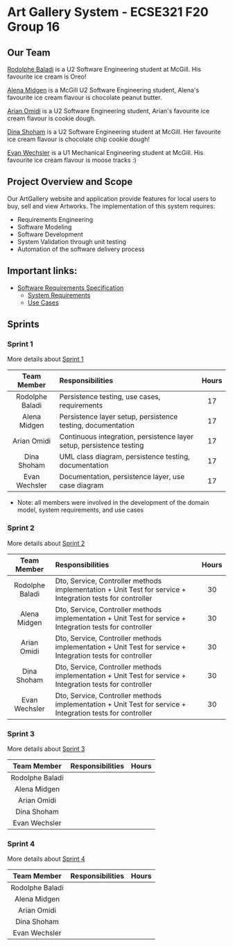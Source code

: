 # Art Gallery System - ECSE321 F20 Group 16

## Our Team

[Rodolphe Baladi](https://github.com/rodolphebaladi) is a U2 Software Engineering student at McGill. His favourite ice cream is Oreo!

[Alena Midgen](https://github.com/alenamidgen) is a McGill U2 Software Engineering student, Alena's favourite ice cream flavour is chocolate peanut butter.

[Arian Omidi](https://github.com/ArianOmidi) is a U2 Software Engineering student, Arian's favourite ice cream flavour is cookie dough.

[Dina Shoham](https://github.com/dina-shoham) is a U2 Software Engineering student at McGill. Her favourite ice cream flavour is chocolate chip cookie dough!

[Evan Wechsler](https://github.com/evanwechsler) is a U1 Mechanical Engineering student at McGill. His favourite ice cream flavour is moose tracks :)


## Project Overview and Scope

Our ArtGallery website and application provide features for local users to buy, sell and view Artworks.
The implementation of this system requires:
* Requirements Engineering
* Software Modeling
* Software Development
* System Validation through unit testing
* Automation of the software delivery process

## Important links:
* [Software Requirements Specification](https://github.com/McGill-ECSE321-Fall2020/project-group-16/wiki/Software-Requirements-Specification)
  * [System Requirements](https://github.com/McGill-ECSE321-Fall2020/project-group-16/wiki/Software-Requirements-Specification#2-requirements)
  * [Use Cases](https://github.com/McGill-ECSE321-Fall2020/project-group-16/wiki/Software-Requirements-Specification#3-use-cases-)

## Sprints

### Sprint 1

More details about [Sprint 1](https://github.com/McGill-ECSE321-Fall2020/project-group-16/wiki#sprint-1)

|**Team Member**|**Responsibilities**|**Hours**|
|:-------------:|:-------------------|:-------:|
|Rodolphe Baladi|Persistence testing, use cases, requirements                        |  17  |
|Alena Midgen   |Persistence layer setup, persistence testing, documentation         |  17  |
|Arian Omidi    |Continuous integration, persistence layer setup, persistence testing|  17  |
|Dina Shoham    |UML class diagram, persistence testing, documentation               |  17  |
|Evan Wechsler  |Documentation, persistence layer, use case diagram                  |  17  |
* Note: all members were involved in the development of the domain model, system requirements, and use cases

### Sprint 2

More details about [Sprint 2](https://github.com/McGill-ECSE321-Fall2020/project-group-16/wiki#sprint-2)

|**Team Member**|**Responsibilities**|**Hours**|
|:-------------:|:-------------------|:-------:|
|Rodolphe Baladi|Dto, Service, Controller methods implementation + Unit Test for service + Integration tests for controller|    30   |
|Alena Midgen   |Dto, Service, Controller methods implementation + Unit Test for service + Integration tests for controller|    30   |
|Arian Omidi    |Dto, Service, Controller methods implementation + Unit Test for service + Integration tests for controller|    30   |
|Dina Shoham    |Dto, Service, Controller methods implementation + Unit Test for service + Integration tests for controller|    30   |
|Evan Wechsler  |Dto, Service, Controller methods implementation + Unit Test for service + Integration tests for controller|    30   |

### Sprint 3

More details about [Sprint 3](https://github.com/McGill-ECSE321-Fall2020/project-group-16/wiki#sprint-3)

|**Team Member**|**Responsibilities**|**Hours**|
|:-------------:|:-------------------|:-------:|
|Rodolphe Baladi|                    |         |
|Alena Midgen   |                    |         |
|Arian Omidi    |                    |         |
|Dina Shoham    |                    |         |
|Evan Wechsler  |                    |         |

### Sprint 4

More details about [Sprint 4](https://github.com/McGill-ECSE321-Fall2020/project-group-16/wiki#sprint-4)

|**Team Member**|**Responsibilities**|**Hours**|
|:-------------:|:-------------------|:-------:|
|Rodolphe Baladi|                    |         |
|Alena Midgen   |                    |         |
|Arian Omidi    |                    |         |
|Dina Shoham    |                    |         |
|Evan Wechsler  |                    |         |

